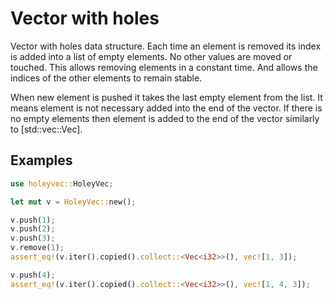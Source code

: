 # Vector with holes

Vector with holes data structure. Each time an element is removed its index is added into a
list of empty elements. No other values are moved or touched. This allows removing elements in
a constant time. And allows the indices of the other elements to remain stable.

When new element is pushed it takes the last empty element from the list. It means element is
not necessary added into the end of the vector. If there is no empty elements then element is
added to the end of the vector similarly to [std::vec::Vec].

## Examples

```rust
use holeyvec::HoleyVec;

let mut v = HoleyVec::new();

v.push(1);
v.push(2);
v.push(3);
v.remove(1);
assert_eq!(v.iter().copied().collect::<Vec<i32>>(), vec![1, 3]);

v.push(4);
assert_eq!(v.iter().copied().collect::<Vec<i32>>(), vec![1, 4, 3]);
```
